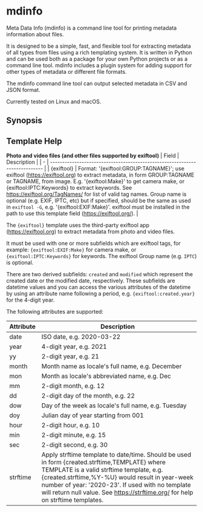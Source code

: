 # mdinfo

Meta Data Info (mdinfo) is a command line tool for printing metadata information about files.

It is designed to be a simple, fast, and flexible tool for extracting metadata of all types from files
using a rich templating system. It is written in Python and can be used both as a package for your own
Python projects or as a command line tool. mdinfo includes a plugin system for adding support for
other types of metadata or different file formats.

The mdinfo command line tool can output selected metadata in CSV and JSON format.

Currently tested on Linux and macOS.

## Synopsis

## Template Help

<!-- [[[cog
import cog
from mdinfo_exiftool import get_markdown_help 
cog.out(
    "\n{}\n".format(get_markdown_help())
)
]]] -->

**Photo and video files (and other files supported by exiftool)**
| Field | Description                                                                 |
| - | --------------------------------------------------------------------------- |
| {exiftool} | Format: '{exiftool:GROUP:TAGNAME}'; use exiftool (https://exiftool.org) to extract metadata, in form GROUP:TAGNAME or TAGNAME, from image. E.g. '{exiftool:Make}' to get camera make, or {exiftool:IPTC:Keywords} to extract keywords. See https://exiftool.org/TagNames/ for list of valid tag names.  Group name is optional (e.g. EXIF, IPTC, etc) but if specified, should be the same as used in `exiftool -G`, e.g. '{exiftool:EXIF:Make}'. exiftool must be installed in the path to use this template field (https://exiftool.org/). |


The `{exiftool}` template uses the third-party exiftool app (https://exiftool.org) to extract metadata from photo and video files.

It must be used with one or more subfields which are exiftool tags, for example: `{exiftool:EXIF:Make}` for camera make,
or `{exiftool:IPTC:Keywords}` for keywords. The exiftool Group name (e.g. `IPTC`) is optional.

There are two derived subfields: `created` and `modified` which represent the created date or the modified date, respectively.
These subfields are datetime values and you can access the various attributes of the datetime by using an
attribute name following a period, e.g. `{exiftool:created.year}` for the 4-digit year.

The following attributes are supported:


| Attribute | Description                                                               |
| -- | ------------------------------------------------------------------------- |
| date | ISO date, e.g. 2020-03-22                                                 |
| year | 4-digit year, e.g. 2021                                                   |
| yy | 2-digit year, e.g. 21                                                     |
| month | Month name as locale's full name, e.g. December                           |
| mon | Month as locale's abbreviated name, e.g. Dec                              |
| mm | 2-digit month, e.g. 12                                                    |
| dd | 2-digit day of the month, e.g. 22                                         |
| dow | Day of the week as locale's full name, e.g. Tuesday                       |
| doy | Julian day of year starting from 001                                      |
| hour | 2-digit hour, e.g. 10                                                     |
| min | 2-digit minute, e.g. 15                                                   |
| sec | 2-digit second, e.g. 30                                                   |
| strftime | Apply strftime template to date/time. Should be used in form {created.strftime,TEMPLATE} where TEMPLATE is a valid strftime template, e.g. {created.strftime,%Y-%U} would result in year-week number of year: '2020-23'. If used with no template will return null value. See https://strftime.org/ for help on strftime templates. |


<!-- [[[end]]] -->